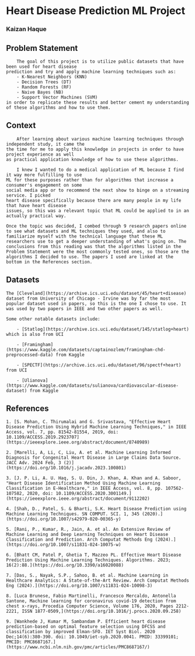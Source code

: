 # Heart Disease Prediction ML Project
### Kaizan Haque



## Problem Statement

        The goal of this project is to utilize public datasets that have been used for heart disease 
    prediction and try and apply machine learning techniques such as:
        - K-Nearest Neighbors (KNN)
        - Decision Trees (DT)
        - Random Forests (RF)
        - Naive Bayes (NB)
        - Support Vector Machines (SVM)
    in order to replicate these results and better cement my understanding of these algorithms and how to use them.


## Context

        After learning about various machine learning techniques through independent study, it came the
    the time for me to apply this knowledge in projects in order to have project experience as well
    as practical application knowledge of how to use these algorithms.  

        I knew I wanted to do a medical application of ML because I find it way more fulfilling to use
    ML for these purposes rather than for algorithms that increase a consumer's engagement on some
    social media app or to recommend the next show to binge on a streaming service. I picked
    heart disease specifically because there are many people in my life that have heart disease
    issues, so this was a relevant topic that ML could be applied to in an actually practical way.  

    Once the topic was decided, I combed through 9 research papers online to see what datasets and ML techniques they used, and also to familiarize myself with the technical language that these ML researchers use to get a deeper understanding of what's going on. The conclusions from this reading was that the algorithms listed in the Problem Statement were the most commonly tested ones, so those are the algorithms I decided to use. The papers I used are linked at the bottom in the References section.

## Datasets
    
    The [Cleveland](https://archive.ics.uci.edu/dataset/45/heart+disease) dataset from University of Chicago - Irvine was by far the most popular dataset used in papers, so this is the one I chose to use. It was used by two papers in IEEE and two other papers as well. 

    Some other notable datasets include:
        
        - [Statlog](https://archive.ics.uci.edu/dataset/145/statlog+heart) which is also from UCI

        - [Framingham](https://www.kaggle.com/datasets/captainozlem/framingham-chd-preprocessed-data) from Kaggle

        - [SPECTF](https://archive.ics.uci.edu/dataset/96/spectf+heart) from UCI

        - [Ulianova](https://www.kaggle.com/datasets/sulianova/cardiovascular-disease-dataset) from Kaggle



## References

    1. [S. Mohan, C. Thirumalai and G. Srivastava, "Effective Heart Disease Prediction Using Hybrid Machine Learning Techniques," in IEEE Access, vol. 7, pp. 81542-81554, 2019, doi: 10.1109/ACCESS.2019.2923707](https://ieeexplore.ieee.org/abstract/document/8740989)

    2. [Marelli, A, Li, C, Liu, A. et al. Machine Learning Informed Diagnosis for Congenital Heart Disease in Large Claims Data Source. JACC Adv. 2024 Feb, 3 (2)](https://doi.org/10.1016/j.jacadv.2023.100801)

    3. [J. P. Li, A. U. Haq, S. U. Din, J. Khan, A. Khan and A. Saboor, "Heart Disease Identification Method Using Machine Learning Classification in E-Healthcare," in IEEE Access, vol. 8, pp. 107562-107582, 2020, doi: 10.1109/ACCESS.2020.3001149.](https://ieeexplore.ieee.org/abstract/document/9112202)

    4. [Shah, D., Patel, S. & Bharti, S.K. Heart Disease Prediction using Machine Learning Techniques. SN COMPUT. SCI. 1, 345 (2020).](https://doi.org/10.1007/s42979-020-00365-y)

    5. [Rani, P., Kumar, R., Jain, A. et al. An Extensive Review of Machine Learning and Deep Learning Techniques on Heart Disease Classification and Prediction. Arch Computat Methods Eng (2024).](https://doi.org/10.1007/s11831-024-10075-w)

    6. [Bhatt CM, Patel P, Ghetia T, Mazzeo PL. Effective Heart Disease Prediction Using Machine Learning Techniques. Algorithms. 2023; 16(2):88.](https://doi.org/10.3390/a16020088)

    7. [Das, S., Nayak, S.P., Sahoo, B. et al. Machine Learning in Healthcare Analytics: A State-of-the-Art Review. Arch Computat Methods Eng (2024).](https://doi.org/10.1007/s11831-024-10098-3)
    
    8. [Luca Brunese, Fabio Martinelli, Francesco Mercaldo, Antonella Santone, Machine learning for coronavirus covid-19 detection from chest x-rays, Procedia Computer Science, Volume 176, 2020, Pages 2212-2221, ISSN 1877-0509,](https://doi.org/10.1016/j.procs.2020.09.258)

    9. [Wankhede J, Kumar M, Sambandam P. Efficient heart disease prediction-based on optimal feature selection using DFCSS and classification by improved Elman-SFO. IET Syst Biol. 2020 Dec;14(6):380-390. doi: 10.1049/iet-syb.2020.0041. PMID: 33399101; PMCID: PMC8687167.](https://www.ncbi.nlm.nih.gov/pmc/articles/PMC8687167/)
